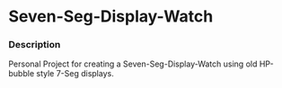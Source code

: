 # Seven-Seg-Display-Watch

### Description

Personal Project for creating a Seven-Seg-Display-Watch using old HP-bubble style 7-Seg displays.
